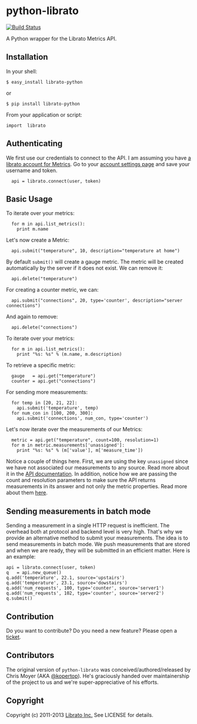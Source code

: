 python-librato
==============

[![Build Status](https://magnum.travis-ci.com/librato/python-librato.png?token=5DkaEcPsGmzNFtrdssjk)](http://magnum.travis-ci.com/librato/python-librato)

A Python wrapper for the Librato Metrics API.

## Installation

In your shell:

  ```$ easy_install librato-python```

  or

  ```$ pip install librato-python```

From your application or script:

  ```import  librato```

## Authenticating

  We first use our credentials to connect to the API.  I am assuming you have
[a librato account for Metrics](https://metrics.librato.com/). Go to your
[account settings page](https://metrics.librato.com/account) and save your
username and token.

```
  api = librato.connect(user, token)
```

## Basic Usage

To iterate over your metrics:

```
  for m in api.list_metrics():
    print m.name
```

Let's now create a Metric:

```
  api.submit("temperature", 10, description="temperature at home")
```

By default ```submit()``` will create a gauge metric. The metric will be
created automatically by the server if it does not exist. We can remove it:

```
  api.delete("temperature")
```

For creating a counter metric, we can:

```
  api.submit("connections", 20, type='counter', description="server connections")
```

And again to remove:

```
  api.delete("connections")
```

To iterate over your metrics:

```
  for m in api.list_metrics():
    print "%s: %s" % (m.name, m.description)
```

To retrieve a specific metric:

```
  gauge   = api.get("temperature")
  counter = api.get("connections")
```

For sending more measurements:

```
  for temp in [20, 21, 22]:
    api.submit('temperature', temp)
  for num_con in [100, 200, 300]:
    api.submit('connections', num_con, type='counter')
```

Let's now iterate over the measurements of our Metrics:

```
  metric = api.get("temperature", count=100, resolution=1)
  for m in metric.measurements['unassigned']:
    print "%s: %s" % (m['value'], m['measure_time'])
```

Notice a couple of things here. First, we are using the key `unassigned` since
we have not associated our measurements to any source. Read more about it in
the [API documentation](http://dev.librato.com/v1). In addition, notice how
we are passing the count and resolution parameters to make sure the API
returns measurements in its answer and not only the metric properties.
Read more about them [here](http://dev.librato.com/v1/time-intervals).

## Sending measurements in batch mode

Sending a measurement in a single HTTP request is inefficient. The overhead
both at protocol and backend level is very high. That's why we provide an
alternative method to submit your measurements. The idea is to send measurements
in batch mode. We push measurements that are stored and when we are
ready, they will be submitted in an efficient matter. Here is an example:

```
api = librato.connect(user, token)
q   = api.new_queue()
q.add('temperature', 22.1, source='upstairs')
q.add('temperature', 23.1, source='dowstairs')
q.add('num_requests', 100, type='counter', source='server1')
q.add('num_requests', 102, type='counter', source='server2')
q.submit()
```

## Contribution

Do you want to contribute? Do you need a new feature? Please open a
[ticket](https://github.com/librato/python-librato/issues).

## Contributors

The original version of `python-librato` was conceived/authored/released by Chris Moyer (AKA [@kopertop](https://github.com/kopertop)). He's
graciously handed over maintainership of the project to us and we're super-appreciative of his efforts.

## Copyright

Copyright (c) 2011-2013 [Librato Inc.](http://librato.com) See LICENSE for details.
